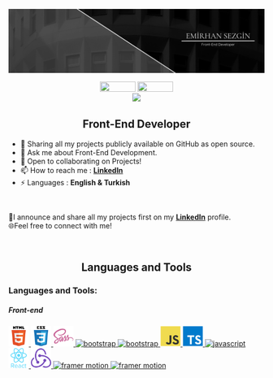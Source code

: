 ![logo](https://github.com/emirsezginn/emirsezginn/blob/main/banner)

<p align="center">
<a href="https://www.linkedin.com/in/emirhan-sezgin-b1b592315/"><img src="https://img.shields.io/badge/linkedin-%230077B5.svg?style=for-the-badge&logo=linkedin&logoColor=white" width="70" height="20" /></a>
<a href="https://medium.com/@sezginemirhan29"><img src="https://img.shields.io/badge/Medium-12100E?style=for-the-badge&logo=medium&logoColor=white" width="70" height="20" /></a>


<br>
<img src="https://komarev.com/ghpvc/?username=emirsezginn"/>
</p>

<h2 align="center">Front-End Developer</h2>

- 📌 Sharing all my projects publicly available on GitHub as open source.
- 💬 Ask me about Front-End Development.
- 🤝 Open to collaborating on Projects!
- 📫 How to reach me : [**LinkedIn**](https://www.linkedin.com/in/emirhan-sezgin-b1b592315/)
- ⚡ Languages : **English & Turkish**
 
<br> 



📢I announce and share all my projects first on my [**LinkedIn**]((https://www.linkedin.com/in/emirhan-sezgin-b1b592315/)) profile. <br>
🌐Feel free to connect with me!


<br>

<h2 align="center"> Languages and Tools</h2>

<h3 align="left">Languages and Tools:</h3>

<h5>Front-end</h5>
<p align="left">
  <a href="https://www.w3.org/html/" target="_blank">
    <img
      src="https://raw.githubusercontent.com/devicons/devicon/master/icons/html5/html5-original-wordmark.svg"
      alt="html5"
      width="40"
      height="40"
    />
  </a>
  <a href="https://www.w3schools.com/css/" target="_blank">
    <img
      src="https://raw.githubusercontent.com/devicons/devicon/master/icons/css3/css3-original-wordmark.svg"
      alt="css3"
      width="40"
      height="40"
    />
  </a>
  <a href="https://sass-lang.com" target="_blank">
    <img
      src="https://raw.githubusercontent.com/devicons/devicon/master/icons/sass/sass-original.svg"
      alt="sass"
      width="40"
      height="40"
    />
  </a>

  <a href="https://getbootstrap.com" target="_blank">
    <img
      src="https://upload.wikimedia.org/wikipedia/commons/b/b2/Bootstrap_logo.svg"
      alt="bootstrap"
      width="40"
      height="40"
    />
  </a>
 
  <a href="https://tailwindcss.com/" target="_blank">
    <img
      src="https://upload.wikimedia.org/wikipedia/commons/d/d5/Tailwind_CSS_Logo.svg"
      alt="bootstrap"
      width="40"
      height="40"
    />
  </a>
  <a
    href="https://developer.mozilla.org/en-US/docs/Web/JavaScript" target="_blank"
  >
    <img
      src="https://raw.githubusercontent.com/devicons/devicon/master/icons/javascript/javascript-original.svg"
      alt="javascript"
      width="40"
      height="40"
    />
  </a>
   <a href="https://www.typescriptlang.org/" target="_blank">
    <img
      src="https://raw.githubusercontent.com/devicons/devicon/master/icons/typescript/typescript-original.svg"
      alt="typescript"
      width="40"
      height="40"
    />
  </a>
  <a
    href="https://jquery.com/" target="_blank">
    <img
      src="https://upload.wikimedia.org/wikipedia/commons/6/61/JQuery_icon.svg"
      alt="javascript"
      width="40"
      height="40"
    />
  </a>
 

  <a href="https://reactjs.org/" target="_blank">
    <img
      src="https://raw.githubusercontent.com/devicons/devicon/master/icons/react/react-original-wordmark.svg"
      alt="react"
      width="40"
      height="40"
    />
  </a>
  <a href="https://redux.js.org" target="_blank">
    <img
      src="https://raw.githubusercontent.com/devicons/devicon/master/icons/redux/redux-original.svg"
      alt="redux"
      width="40"
      height="40"
    />
  </a>
    <a href="https://motion.dev/docs/framer" target="_blank">
    <img
      src="https://cdn.jsdelivr.net/gh/devicons/devicon/icons/framermotion/framermotion-original.svg"
      alt="framer motion"
      width="40"
      height="40"
    />
  </a>
    <a href="https://styled-components.com/docs" target="_blank">
    <img
      src="https://cdn.jsdelivr.net/gh/devicons/devicon/icons/styledcomponents/styledcomponents-original.svg"
      alt="framer motion"
      width="40"
      height="40"
    />
  </a>

</p>
